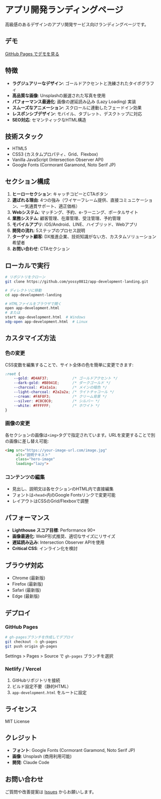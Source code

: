 # アプリ開発ランディングページ

高級感のあるデザインのアプリ開発サービス向けランディングページです。

## デモ

[GitHub Pages でデモを見る](https://yossy0812.github.io/app-development-landing/app-development.html)

## 特徴

- **ラグジュアリーなデザイン**: ゴールドアクセントと洗練されたタイポグラフィ
- **高品質な画像**: Unsplashの厳選された写真を使用
- **パフォーマンス最適化**: 画像の遅延読み込み (Lazy Loading) 実装
- **スムーズなアニメーション**: スクロールに連動したフェードイン効果
- **レスポンシブデザイン**: モバイル、タブレット、デスクトップに対応
- **SEO対応**: セマンティックなHTML構造

## 技術スタック

- HTML5
- CSS3 (カスタムプロパティ、Grid、Flexbox)
- Vanilla JavaScript (Intersection Observer API)
- Google Fonts (Cormorant Garamond, Noto Serif JP)

## セクション構成

1. **ヒーローセクション**: キャッチコピーとCTAボタン
2. **選ばれる理由**: 4つの強み（ワイヤーフレーム提供、直接コミュニケーション、一気通貫サポート、適正価格）
3. **Webシステム**: マッチング、予約、e-ラーニング、ポータルサイト
4. **業務システム**: 顧客管理、在庫管理、受注管理、予約管理
5. **モバイルアプリ**: iOS/Android、LINE、ハイブリッド、Webアプリ
6. **開発の流れ**: 5ステップのプロセス説明
7. **ターゲット顧客**: DX推進企業、技術知識がない方、カスタムソリューション希望者
8. **お問い合わせ**: CTAセクション

## ローカルで実行

```bash
# リポジトリをクローン
git clone https://github.com/yossy0812/app-development-landing.git

# ディレクトリに移動
cd app-development-landing

# HTMLファイルをブラウザで開く
open app-development.html
# または
start app-development.html  # Windows
xdg-open app-development.html  # Linux
```

## カスタマイズ方法

### 色の変更

CSS変数を編集することで、サイト全体の色を簡単に変更できます:

```css
:root {
    --gold: #D4AF37;           /* ゴールドアクセント */
    --dark-gold: #B8941E;      /* ダークゴールド */
    --charcoal: #1a1a1a;       /* メインの暗色 */
    --light-charcoal: #2a2a2a; /* ライトチャコール */
    --cream: #FAF8F3;          /* クリーム背景 */
    --silver: #C0C0C0;         /* シルバー */
    --white: #FFFFFF;          /* ホワイト */
}
```

### 画像の変更

各セクションの画像は`<img>`タグで指定されています。URLを変更することで別の画像に差し替え可能:

```html
<img src="https://your-image-url.com/image.jpg"
     alt="説明テキスト"
     class="hero-image"
     loading="lazy">
```

### コンテンツの編集

- 見出し、説明文は各セクションのHTML内で直接編集
- フォントは`<head>`内のGoogle Fontsリンクで変更可能
- レイアウトはCSSのGrid/Flexboxで調整

## パフォーマンス

- **Lighthouse スコア目標**: Performance 90+
- **画像最適化**: WebP形式推奨、適切なサイズにリサイズ
- **遅延読み込み**: Intersection Observer APIを使用
- **Critical CSS**: インライン化を検討

## ブラウザ対応

- Chrome (最新版)
- Firefox (最新版)
- Safari (最新版)
- Edge (最新版)

## デプロイ

### GitHub Pages

```bash
# gh-pagesブランチを作成してデプロイ
git checkout -b gh-pages
git push origin gh-pages
```

Settings > Pages > Source で `gh-pages` ブランチを選択

### Netlify / Vercel

1. GitHubリポジトリを接続
2. ビルド設定不要（静的HTML）
3. `app-development.html` をルートに設定

## ライセンス

MIT License

## クレジット

- **フォント**: Google Fonts (Cormorant Garamond, Noto Serif JP)
- **画像**: Unsplash (商用利用可能)
- **開発**: Claude Code

## お問い合わせ

ご質問や改善提案は [Issues](https://github.com/yossy0812/app-development-landing/issues) からお願いします。
